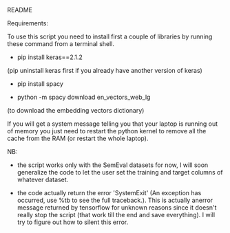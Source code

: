 README

Requirements:

To use this script you need to install first a couple of libraries by running these command from a terminal shell.

- pip install keras==2.1.2

(pip uninstall keras first if you already have another version of keras)

- pip install spacy

- python -m spacy download en_vectors_web_lg

(to download the embedding vectors dictionary)

If you will get a system message telling you that your laptop is running out of memory 
you just need to restart the python kernel to remove all the cache from the RAM (or restart the whole laptop).

NB: 
- the script works only with the SemEval datasets for now, I will soon generalize the code to let the user set the training and target columns of whatever dataset.

- the code actually return the error 'SystemExit' (An exception has occurred, use %tb to see the full traceback.). This is actually anerror message returned by tensorflow for unknown reasons since it doesn't really stop the script (that work till the end and save everything). I will try to figure out how to silent this error.
